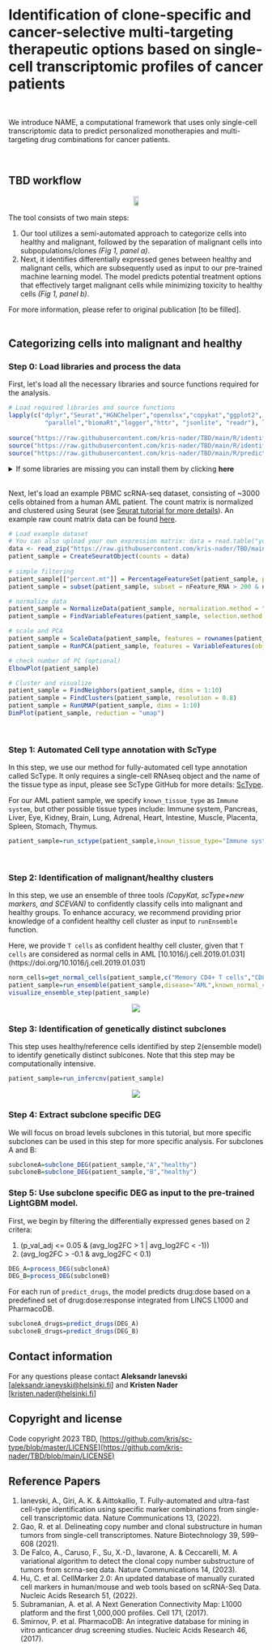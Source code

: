 # Identification of clone-specific and cancer-selective multi-targeting therapeutic options based on single-cell transcriptomic profiles of cancer patients
<br>
  
We introduce NAME, a computational framework that uses only single-cell transcriptomic data to predict personalized monotherapies and multi-targeting drug combinations for cancer patients.

<br>
<b><h2>TBD workflow</h2></b>
<span align="center" style="margin: 0 auto; display: table;"> 
<img src="https://github.com/kris-nader/TBD/blob/main/ensemble_pred_workflow.png" width="70%" style="width:70%">
</span>

The tool consists of two main steps:
1. Our tool utilizes a semi-automated approach to categorize cells into healthy and malignant, followed by the separation of malignant cells into subpopulations/clones <i>(Fig 1, panel a)</i>.
2. Next, it identifies differentially expressed genes between healthy and malignant cells, which are subsequently used as input to our pre-trained machine learning model. The model predicts potential treatment options that effectively target malignant cells while minimizing toxicity to healthy cells <i>(Fig 1, panel b)</i>.

For more information, please refer to original publication [to be filled].
<br><br>


## Categorizing cells into malignant and healthy

### Step 0: Load libraries and process the data

<p>First, let's load all the necessary libraries and source functions required for the analysis.</p>

```R
# Load required libraries and source functions
lapply(c("dplyr","Seurat","HGNChelper","openxlsx","copykat","ggplot2", "yaGST", "SCEVAN", "cowplot","Rcpp","Rclusterpp",
          "parallel","biomaRt","logger","httr", "jsonlite", "readr"), library, character.only = !0)
         
source("https://raw.githubusercontent.com/kris-nader/TBD/main/R/identify_mal_norm.R"); 
source("https://raw.githubusercontent.com/kris-nader/TBD/main/R/identify_subclones.R"); 
source("https://raw.githubusercontent.com/kris-nader/TBD/main/R/predict_compounds.R"); 
```


<details>
  <summary>If some libraries are missing you can install them by clicking <b>here</b></summary>
	
	
  ```R
# run this code to install required libraries
  packages <- c("dplyr","Seurat","HGNChelper","openxlsx","copykat","ggplot2","SCEVAN", "cowplot",
			  "Rcpp","Rclusterpp","parallel","biomaRt","logger","httr", "jsonlite", "readr")

install_load_packages <- function(packages){
  if (!requireNamespace("BiocManager", quietly = TRUE))
    install.packages("BiocManager")

  if (!requireNamespace("devtools", quietly = TRUE))
    install.packages("devtools")

  sapply(packages, function(pkg){
    if (!require(pkg, character.only = TRUE)){
      if (pkg %in% c("copykat", "yaGST", "SCEVAN", "Rclusterpp")) {
        tryCatch({
          if (pkg == "copykat") {
            devtools::install_github("navinlabcode/copykat")
          } else if (pkg == "yaGST") {
            devtools::install_github("miccec/yaGST")
          } else if (pkg == "SCEVAN") {
            devtools::install_github("AntonioDeFalco/SCEVAN")
          } else if (pkg == "Rclusterpp") {
            devtools::install_github("nolanlab/Rclusterpp")
          }
          library(pkg, character.only = TRUE)
        }, error = function(e){
          install_from_CRAN_or_Bioconductor(pkg)
        })
      } else {
        install_from_CRAN_or_Bioconductor(pkg)
      }
    }
  })
}

install_from_CRAN_or_Bioconductor <- function(pkg) {
  tryCatch({
    install.packages(pkg); library(pkg, character.only = TRUE)
  }, error = function(e){
    BiocManager::install(pkg); library(pkg, character.only = TRUE)
  })
}

install_load_packages(packages)

  ```
				     
</details>


<br>	
<p>Next, let's load an example PBMC scRNA-seq dataset, consisting of ~3000 cells obtained from a human AML patient. The count matrix is normalized and clustered using Seurat (see <a href="https://satijalab.org/seurat/articles/pbmc3k_tutorial.html" target="_blank">Seurat tutorial for more details</a>). An example raw count matrix data can be found <a href='https://raw.githubusercontent.com/kris-nader/TBD/main/sample_x_exp.rawdata.txt.zip' target="_blank">here</a>.</p>
	

 ```R
# Load example dataset 
# You can also upload your own expression matrix: data = read.table("your.exp.rawdata.txt", header = TRUE, row.names = 1, sep = "\t").
data <- read_zip("https://raw.githubusercontent.com/kris-nader/TBD/main/sample_x_exp.rawdata.txt.zip")
patient_sample = CreateSeuratObject(counts = data)	
	
# simple filtering
patient_sample[["percent.mt"]] = PercentageFeatureSet(patient_sample, pattern = "^MT-")
patient_sample = subset(patient_sample, subset = nFeature_RNA > 200 & nFeature_RNA < 2500 & percent.mt < 5)

# normalize data
patient_sample = NormalizeData(patient_sample, normalization.method = "LogNormalize", scale.factor = 10000)
patient_sample = FindVariableFeatures(patient_sample, selection.method = "vst", nfeatures = 2000)

# scale and PCA
patient_sample = ScaleData(patient_sample, features = rownames(patient_sample))
patient_sample = RunPCA(patient_sample, features = VariableFeatures(object = patient_sample))

# check number of PC (optional)
ElbowPlot(patient_sample)

# Cluster and visualize
patient_sample = FindNeighbors(patient_sample, dims = 1:10)
patient_sample = FindClusters(patient_sample, resolution = 0.8)
patient_sample = RunUMAP(patient_sample, dims = 1:10)
DimPlot(patient_sample, reduction = "umap")
```
<br>

### Step 1: Automated Cell type annotation with ScType
<p>In this step, we use our method for fully-automated cell type annotation called ScType. It only requires a single-cell RNAseq object and the name of the tissue type as input, please see ScType GitHub for more details: <a href="https://github.com/IanevskiAleksandr/sc-type">ScType</a>. </p>
<p>For our AML patient sample, we specify <code>known_tissue_type</code> as <code>Immune system</code>, but other possible tissue types include: Immune system, Pancreas, Liver, Eye, Kidney, Brain, Lung, Adrenal, Heart, Intestine, Muscle, Placenta, Spleen, Stomach, Thymus.</p>

```R
patient_sample=run_sctype(patient_sample,known_tissue_type="Immune system",plot=TRUE)
```
<br>

### Step 2: Identification of malignant/healthy clusters
<p>In this step, we use an ensemble of three tools <i>(CopyKat, scType+new markers, and SCEVAN)</i> to confidently classify cells into malignant and healthy groups. To enhance accuracy, we recommend providing prior knowledge of a confident healthy cell cluster as input to <code>runEnsemble</code> function.</p>
<p>Here, we provide <code>T cells</code> as confident healthy cell cluster, given that <code>T cells</code> are considered as normal cells in AML [10.1016/j.cell.2019.01.031](https://doi.org/10.1016/j.cell.2019.01.031)</p>

```R
norm_cells=get_normal_cells(patient_sample,c("Memory CD4+ T cells","CD8+ NKT-like cells"))
patient_sample=run_ensemble(patient_sample,disease="AML",known_normal_cells=norm_cells,plot=FALSE)
visualize_ensemble_step(patient_sample)
```

<p align="center"> 
<img src="https://github.com/kris-nader/TBD/blob/main/example_ensemble.png">
</p>

### Step 3: Identification of genetically distinct subclones
This step uses healthy/reference cells identified by step 2(ensemble model) to identify genetically distinct sublcones. Note that this step may be computationally intensive. 
```R
patient_sample=run_infercnv(patient_sample)
```
<p align="center"> 
<img src="https://github.com/kris-nader/TBD/blob/main/example_infercnv.png">
</p>

### Step 4: Extract subclone specific DEG
We will focus on broad levels subclones in this tutorial, but more specific subclones can be used in this step for more specific analysis. For subclones A and B:
```R
subcloneA=subclone_DEG(patient_sample,"A","healthy")
subcloneB=subclone_DEG(patient_sample,"B","healthy")
```

### Step 5: Use subclone specific DEG as input to the pre-trained LightGBM model.
First, we begin by filtering the differentially expressed genes based on 2 critera:
1. (p_val_adj <= 0.05 & (avg_log2FC > 1 | avg_log2FC < -1)) 
2. (avg_log2FC > -0.1 & avg_log2FC < 0.1)

```R
DEG_A=process_DEG(subcloneA)
DEG_B=process_DEG(subcloneB)
```
For each run of `predict_drugs`, the model predicts drug:dose based on a predefined set of drug:dose:response integrated from LINCS L1000 and PharmacoDB. 

```R
subcloneA_drugs=predict_drugs(DEG_A)
subcloneB_drugs=predict_drugs(DEG_B)
```


 

## Contact information
For any questions please contact **Aleksandr Ianevski** [aleksandr.ianevski@helsinki.fi] and  **Kristen Nader** [kristen.nader@helsinki.fi]

## Copyright and license

Code copyright 2023 TBD, [https://github.com/kris/sc-type/blob/master/LICENSE](https://github.com/kris-nader/TBD/blob/main/LICENSE)

## Reference Papers
1. Ianevski, A., Giri, A. K. &amp; Aittokallio, T. Fully-automated and ultra-fast cell-type identification using specific marker combinations from single-cell transcriptomic data. Nature Communications 13, (2022). 
2. Gao, R. et al. Delineating copy number and clonal substructure in human tumors from single-cell transcriptomes. Nature Biotechnology 39, 599–608 (2021). 
3. De Falco, A., Caruso, F., Su, X.-D., Iavarone, A. &amp; Ceccarelli, M. A variational algorithm to detect the clonal copy number substructure of tumors from scrna-seq data. Nature Communications 14, (2023). 
4. Hu, C. et al. CellMarker 2.0: An updated database of manually curated cell markers in human/mouse and web tools based on scRNA-Seq Data. Nucleic Acids Research 51, (2022). 
5. Subramanian, A. et al. A Next Generation Connectivity Map: L1000 platform and the first 1,000,000 profiles. Cell 171, (2017). 
6. Smirnov, P. et al. PharmacoDB: An integrative database for mining in vitro anticancer drug screening studies. Nucleic Acids Research 46, (2017). 

